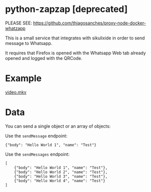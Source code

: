 # python-zapzap [deprecated]
PLEASE SEE: https://github.com/thiagosanches/proxy-node-docker-whatzapp

This is a small service that integrates with sikulixide in order to send message to Whatsapp.

It requires that Firefox is opened with the Whatsapp Web tab already opened and logged with the QRCode.

# Example
[video.mkv](example.mkv)

# Data
You can send a single object or an array of objects:

Use the `sendMessage` endpoint:
```
{"body": "Hello World 1", "name": "Test"}
```

Use the `sendMessages` endpoint:
```
[
    {"body": "Hello World 1", "name": "Test"},
    {"body": "Hello World 2", "name": "Test"},
    {"body": "Hello World 3", "name": "Test"},
    {"body": "Hello World 4", "name": "Test"}
]
```
